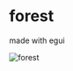 # forest
made with egui

![forest](https://user-images.githubusercontent.com/79907738/219378016-726a0751-2c71-4e01-9fcf-bcd663192134.gif)
